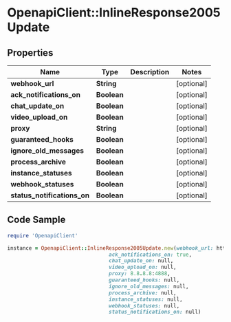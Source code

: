 # OpenapiClient::InlineResponse2005Update

## Properties

Name | Type | Description | Notes
------------ | ------------- | ------------- | -------------
**webhook_url** | **String** |  | [optional] 
**ack_notifications_on** | **Boolean** |  | [optional] 
**chat_update_on** | **Boolean** |  | [optional] 
**video_upload_on** | **Boolean** |  | [optional] 
**proxy** | **String** |  | [optional] 
**guaranteed_hooks** | **Boolean** |  | [optional] 
**ignore_old_messages** | **Boolean** |  | [optional] 
**process_archive** | **Boolean** |  | [optional] 
**instance_statuses** | **Boolean** |  | [optional] 
**webhook_statuses** | **Boolean** |  | [optional] 
**status_notifications_on** | **Boolean** |  | [optional] 

## Code Sample

```ruby
require 'OpenapiClient'

instance = OpenapiClient::InlineResponse2005Update.new(webhook_url: http://bin.chat-api.com/1f9aj261,
                                 ack_notifications_on: true,
                                 chat_update_on: null,
                                 video_upload_on: null,
                                 proxy: 8.8.8.8:4888,
                                 guaranteed_hooks: null,
                                 ignore_old_messages: null,
                                 process_archive: null,
                                 instance_statuses: null,
                                 webhook_statuses: null,
                                 status_notifications_on: null)
```


